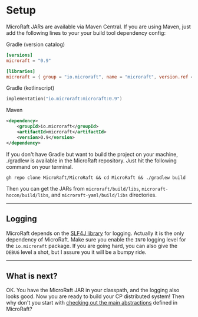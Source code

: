 
# Setup

MicroRaft JARs are available via Maven Central. If you are
using Maven, just add the following lines to your your build tool dependency config:

Gradle (version catalog)
```toml
[versions]
microraft = "0.9"

[libraries]
microraft = { group = "io.microraft", name = "microraft", version.ref = "microraft" }
```

Gradle (kotlinscript)
```kotlin
implementation("io.microraft:microraft:0.9")
```

Maven
```xml
<dependency>
	<groupId>io.microraft</groupId>
	<artifactId>microraft</artifactId>
	<version>0.9</version>
</dependency>
```

If you don't have Gradle but want to build the project on your machine, ./gradlew is
available in the MicroRaft repository. Just hit the following command on your
terminal.

```
gh repo clone MicroRaft/MicroRaft && cd MicroRaft && ./gradlew build
``` 

Then you can get the JARs from `microraft/build/libs`, `microraft-hocon/build/libs`, and
`microraft-yaml/build/libs` directories.

-----

## Logging

MicroRaft depends on the <a href="http://www.slf4j.org/" target="_blank">SLF4J
library</a> for logging. Actually it is the only dependency of MicroRaft. Make
sure you enable the `INFO` logging level for the `io.microraft` package. If you
are going hard, you can also give the `DEBUG` level a shot, but I assure you it
will be a bumpy ride.

-----

## What is next?

OK. You have the MicroRaft JAR in your classpath, and the logging also looks
good. Now you are ready to build your CP distributed system! Then why don't you
start with [checking out the main abstractions](main-abstractions.md) defined in
MicroRaft?
